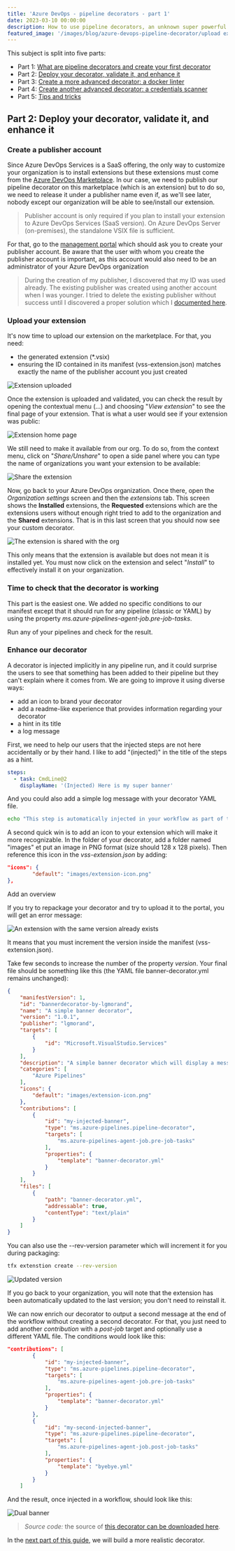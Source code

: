 ```yaml
---
title: 'Azure DevOps - pipeline decorators - part 1'
date: 2023-03-10 00:00:00
description: How to use pipeline decorators, an unknown super powerful feature of Azure DevOps
featured_image: '/images/blog/azure-devops-pipeline-decorator/upload extension.png'
---
```


This subject is split into five parts:

- Part 1: [What are pipeline decorators and create your first decorator](https://lgmorand.github.io/blog/azure-devops-pipeline-decorator-part1)
- Part 2: [Deploy your decorator, validate it, and enhance it](https://lgmorand.github.io/blog/azure-devops-pipeline-decorator-part2)
- Part 3: [Create a more advanced decorator: a docker linter](https://lgmorand.github.io/blog/azure-devops-pipeline-decorator-part3)
- Part 4: [Create another advanced decorator: a credentials scanner](https://lgmorand.github.io/blog/azure-devops-pipeline-decorator-part4)
- Part 5: [Tips and tricks](https://lgmorand.github.io/blog/azure-devops-pipeline-decorator-part4)

## Part 2: Deploy your decorator, validate it, and enhance it

### Create a publisher account

Since Azure DevOps Services is a SaaS offering, the only way to customize your organization is to install extensions but these extensions must come from the [Azure DevOps Marketplace](https://marketplace.visualstudio.com/azuredevops). In our case, we need to publish our pipeline decorator on this marketplace (which is an extension) but to do so, we need to release it under a publisher name even if, as we'll see later, nobody except our organization will be able to see/install our extension.

> Publisher account is only required if you plan to install your extension to Azure DevOps Services (SaaS version). On Azure DevOps Server (on-premises), the standalone VSIX file is sufficient.

For that, go to the [management portal](https://marketplace.visualstudio.com/manage) which should ask you to create your publisher account. Be aware that the  user with whom you create the publisher account is important, as this account would also need to be an administrator of your Azure DevOps organization

> During the creation of my publisher, I discovered that my ID was used already. The existing publisher was created using another account when I was younger. I tried to delete the existing publisher without success until I discovered a proper solution which I [documented here](https://lgmorand.github.io/blog/delete-publisher).

### Upload your extension

It's now time to upload our extension on the marketplace. For that, you need:

- the generated extension (*.vsix)
- ensuring the ID contained in its manifest (vss-extension.json) matches exactly the name of the publisher account you just created

![Extension uploaded](./images/upload%20extension.png)

Once the extension is uploaded and validated, you can check the result by opening the contextual menu (...) and choosing "*View extension*" to see the final page of your extension. That is what a user would see if your extension was public:

![Extension home page](./images/extension-page.png)

We still need to make it available from our org. To do so, from the context menu, click on "*Share/Unshare*" to open a side panel where you can type the name of organizations you want your extension to be available:

![Share the extension](./images/share-with-org.png)

Now, go back to your Azure DevOps organization. Once there, open the *Organization settings* screen and then the *extensions* tab. This screen shows the **Installed** extensions, the **Requested** extensions which are the extensions users without enough right tried to add to the organization and the **Shared** extensions. That is in this last screen that you should now see your custom decorator.

![The extension is shared with the org](./images/shared-within-org.png)

This only means that the extension is available but does not mean it is installed yet. You must now click on the extension and select "*Install*" to effectively install it on your organization.

### Time to check that the decorator is working

This part is the easiest one. We added no specific conditions to our manifest except that it should run for any pipeline (classic or YAML) by using the property *ms.azure-pipelines-agent-job.pre-job-tasks*.

Run any of your pipelines and check for the result.

### Enhance our decorator

A decorator is injected implicitly in any pipeline run, and it could surprise the users to see that something has been added to their pipeline but they can't explain where it comes from. We are going to improve it using diverse ways:

- add an icon to brand your decorator
- add a readme-like experience that provides information regarding your decorator
- a hint in its title
- a log message

First, we need to help our users that the injected steps are not here accidentally or by their hand. I like to add "(injected)" in the title of the steps as a hint.

```yaml
steps:
  - task: CmdLine@2
    displayName: '(Injected) Here is my super banner'
```

And you could also add a simple log message with your decorator YAML file.

```bash
echo "This step is automatically injected in your workflow as part of the governance of the company"
```

A second quick win is to add an icon to your extension which will make it more recognizable. In the folder of your decorator, add a folder named "images" et put an image in PNG format (size should 128 x 128 pixels). Then reference this icon in the *vss-extension.json* by adding:

```json
"icons": {
        "default": "images/extension-icon.png"        
},
```

Add an overview

If you try to repackage your decorator and try to upload it to the portal, you will get an error message:

![An extension with the same version already exists](../images/blog/azure-devops-pipeline-decorator/version-already-exists.png)

It means that you must increment the version inside the manifest (vss-extension.json).

Take few seconds to increase the number of the property *version*. Your final file should be something like this (the YAML file banner-decorator.yml remains unchanged):

```json
{
    "manifestVersion": 1,
    "id": "bannerdecorator-by-lgmorand",
    "name": "A simple banner decorator",
    "version": "1.0.1",
    "publisher": "lgmorand",
    "targets": [
        {
            "id": "Microsoft.VisualStudio.Services"
        }
    ],    
    "description": "A simple banner decorator which will display a message and a warning.",
    "categories": [
        "Azure Pipelines"
    ],
    "icons": {
        "default": "images/extension-icon.png"        
    },
    "contributions": [
        {
            "id": "my-injected-banner",
            "type": "ms.azure-pipelines.pipeline-decorator",
            "targets": [
                "ms.azure-pipelines-agent-job.pre-job-tasks"
            ],
            "properties": {
                "template": "banner-decorator.yml"
            }
        }
    ],
    "files": [
        {
            "path": "banner-decorator.yml",
            "addressable": true,
            "contentType": "text/plain"
        }
    ]
}
```

You can also use the --rev-version parameter which will increment it for you during packaging:

```bash
tfx extenstion create --rev-version
```

![Updated version](./images/update-version.png)

If you go back to your organization, you will note that the extension has been automatically updated to the last version; you don't need to reinstall it.

We can now enrich our decorator to output a second message at the end of the workflow without creating a second decorator. For that, you just need to add another *contribution* with a *post-job* target and optionally use a different YAML file. The conditions would look like this:

```json
"contributions": [
        {
            "id": "my-injected-banner",
            "type": "ms.azure-pipelines.pipeline-decorator",
            "targets": [
                "ms.azure-pipelines-agent-job.pre-job-tasks"
            ],
            "properties": {
                "template": "banner-decorator.yml"
            }
        },
        {
            "id": "my-second-injected-banner",
            "type": "ms.azure-pipelines.pipeline-decorator",
            "targets": [
                "ms.azure-pipelines-agent-job.post-job-tasks"
            ],
            "properties": {
                "template": "byebye.yml"
            }
        }
    ]
```

And the result, once injected in a workflow, should look like this:

![Dual banner](../images/blog/azure-devops-pipeline-decorator/dual-banner.png)

> *Source code:* the source of [this decorator can be downloaded here](https://github.com/lgmorand/azure-devops-pipeline-decorators/tree/main/src/banner-decorator).

In the [next part of this guide](https://lgmorand.github.io/blog/azure-devops-pipeline-decorator-part3), we will build a more realistic decorator.
